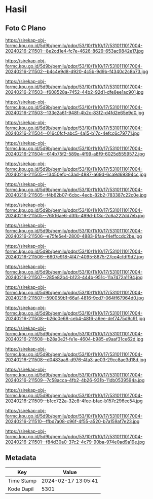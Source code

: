 # Hasil

## Foto C Plano

https://sirekap-obj-formc.kpu.go.id/5d9b/pemilu/pdpr/53/10/11/10/17/5310111017004-20240216-211501--8e2cd1e4-fc7e-4626-8629-653ac9842e17.jpg

https://sirekap-obj-formc.kpu.go.id/5d9b/pemilu/pdpr/53/10/11/10/17/5310111017004-20240216-211502--b4c4e9d8-d920-4c5b-9d9b-f4340c2c8b73.jpg

https://sirekap-obj-formc.kpu.go.id/5d9b/pemilu/pdpr/53/10/11/10/17/5310111017004-20240216-211503--f608528a-7452-44b2-92d1-dfe8ee1ac901.jpg

https://sirekap-obj-formc.kpu.go.id/5d9b/pemilu/pdpr/53/10/11/10/17/5310111017004-20240216-211503--133e2a61-948f-4b2c-83f2-d4fd2e65e9d0.jpg

https://sirekap-obj-formc.kpu.go.id/5d9b/pemilu/pdpr/53/10/11/10/17/5310111017004-20240216-211504--016c0fcf-abc5-4a15-b17c-4efcc6c79771.jpg

https://sirekap-obj-formc.kpu.go.id/5d9b/pemilu/pdpr/53/10/11/10/17/5310111017004-20240216-211504--614b75f2-589e-4f99-a8f9-6025d5559572.jpg

https://sirekap-obj-formc.kpu.go.id/5d9b/pemilu/pdpr/53/10/11/10/17/5310111017004-20240216-211505--13450efc-c3ad-4887-a69d-6ca9d69394cc.jpg

https://sirekap-obj-formc.kpu.go.id/5d9b/pemilu/pdpr/53/10/11/10/17/5310111017004-20240216-211505--f4b62b07-6cbc-4ecb-82b2-783387c22c0e.jpg

https://sirekap-obj-formc.kpu.go.id/5d9b/pemilu/pdpr/53/10/11/10/17/5310111017004-20240216-211505--76516ae6-d3fb-499d-bf3c-2c6a222dd7eb.jpg

https://sirekap-obj-formc.kpu.go.id/5d9b/pemilu/pdpr/53/10/11/10/17/5310111017004-20240216-211506--e75fe5e4-2800-4883-9faa-f4effccdc2be.jpg

https://sirekap-obj-formc.kpu.go.id/5d9b/pemilu/pdpr/53/10/11/10/17/5310111017004-20240216-211506--6607e918-4f47-4095-8675-27ce4cfdf9d2.jpg

https://sirekap-obj-formc.kpu.go.id/5d9b/pemilu/pdpr/53/10/11/10/17/5310111017004-20240216-211507--285e82b4-b123-444b-951c-11a7472a1194.jpg

https://sirekap-obj-formc.kpu.go.id/5d9b/pemilu/pdpr/53/10/11/10/17/5310111017004-20240216-211507--590059b1-66af-4816-9cd7-064ff67964d0.jpg

https://sirekap-obj-formc.kpu.go.id/5d9b/pemilu/pdpr/53/10/11/10/17/5310111017004-20240216-211508--b26c0e68-ceb4-48f6-a6ee-def7475d9c91.jpg

https://sirekap-obj-formc.kpu.go.id/5d9b/pemilu/pdpr/53/10/11/10/17/5310111017004-20240216-211508--b28a0e2f-fe1e-4604-b985-e9aaf31ce62d.jpg

https://sirekap-obj-formc.kpu.go.id/5d9b/pemilu/pdpr/53/10/11/10/17/5310111017004-20240216-211508--d0483aa8-d976-4fa3-ae03-29cc8ae3d18d.jpg

https://sirekap-obj-formc.kpu.go.id/5d9b/pemilu/pdpr/53/10/11/10/17/5310111017004-20240216-211509--7c58acca-4fb2-4b26-931b-11db0539594a.jpg

https://sirekap-obj-formc.kpu.go.id/5d9b/pemilu/pdpr/53/10/11/10/17/5310111017004-20240216-211509--b1cc722a-32c8-4fee-bfac-b157c296ec54.jpg

https://sirekap-obj-formc.kpu.go.id/5d9b/pemilu/pdpr/53/10/11/10/17/5310111017004-20240216-211510--ffbd7a08-c96f-4f55-a520-b7a159af7e23.jpg

https://sirekap-obj-formc.kpu.go.id/5d9b/pemilu/pdpr/53/10/11/10/17/5310111017004-20240216-211501--f84d30a0-37c2-4c79-90ba-974e0ad9a19e.jpg


## Metadata

| Key        | Value               |
| ---------- | ------------------- |
| Time Stamp | 2024-02-17 13:05:41 |
| Kode Dapil | 5301                |



